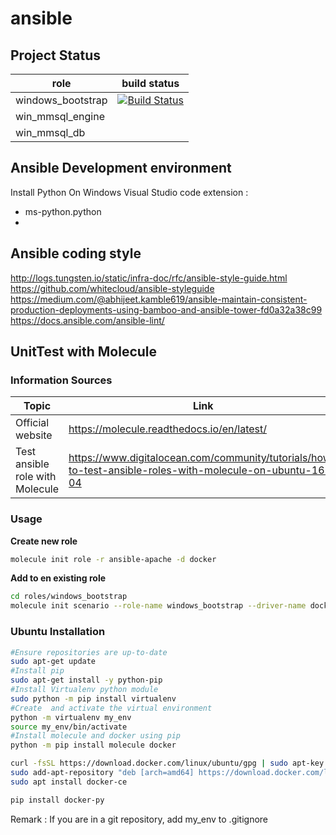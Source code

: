 # ansible

## Project Status
| role | build status |
|--------|------------|
| windows_bootstrap | [![Build Status](https://dev.azure.com/ygo74/ansible/_apis/build/status/ansible-CI?branchName=master)](https://dev.azure.com/ygo74/ansible/_build/latest?definitionId=12&branchName=master) |
| win_mmsql_engine | |
| win_mmsql_db | |

## Ansible Development environment
Install Python On Windows
Visual Studio code extension :
* ms-python.python
*

## Ansible coding style
http://logs.tungsten.io/static/infra-doc/rfc/ansible-style-guide.html
https://github.com/whitecloud/ansible-styleguide
https://medium.com/@abhijeet.kamble619/ansible-maintain-consistent-production-deployments-using-bamboo-and-ansible-tower-fd0a32a38c99
https://docs.ansible.com/ansible-lint/

## UnitTest with Molecule

### Information Sources
| Topic | Link |
| ----- | ---- |
Official website | https://molecule.readthedocs.io/en/latest/
Test ansible role with Molecule | https://www.digitalocean.com/community/tutorials/how-to-test-ansible-roles-with-molecule-on-ubuntu-16-04

### Usage

**Create new role**
```bash
molecule init role -r ansible-apache -d docker
```

**Add to en existing role**
```bash
cd roles/windows_bootstrap
molecule init scenario --role-name windows_bootstrap --driver-name docker
```




### Ubuntu Installation
```bash
#Ensure repositories are up-to-date
sudo apt-get update
#Install pip
sudo apt-get install -y python-pip
#Install Virtualenv python module
sudo python -m pip install virtualenv
#Create  and activate the virtual environment
python -m virtualenv my_env
source my_env/bin/activate
#Install molecule and docker using pip
python -m pip install molecule docker

curl -fsSL https://download.docker.com/linux/ubuntu/gpg | sudo apt-key add -
sudo add-apt-repository "deb [arch=amd64] https://download.docker.com/linux/ubuntu $(lsb_release -cs) stable"
sudo apt install docker-ce

pip install docker-py
```

Remark : If you are in a git repository, add my_env to .gitignore